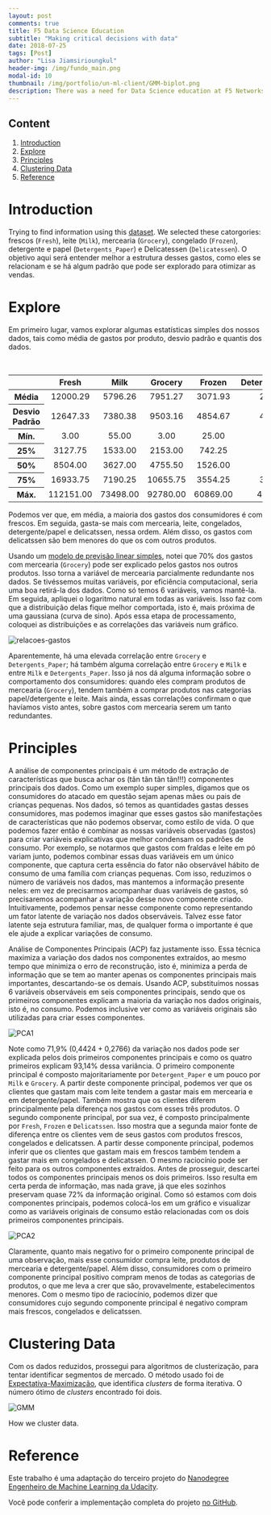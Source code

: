 ```yaml
---
layout: post
comments: true
title: F5 Data Science Education
subtitle: "Making critical decisions with data"
date: 2018-07-25
tags: [Post]
author: "Lisa Jiamsirioungkul"
header-img: /img/fundo_main.png
modal-id: 10
thumbnail: /img/portfolio/un-ml-client/GMM-biplot.png
description: There was a need for Data Science education at F5 Networks Projects description......... 
---
```


## Content
1. [Introduction](#intro) 
2. [Explore](#explo)
3. [Principles](#prin)
4. [Clustering Data](#cluster)
5. [Reference](#ref)

# Introduction <a name="intro"></a>

Trying to find information using this [dataset](https://archive.ics.uci.edu/ml/datasets/Wholesale+customers). We selected these catorgories: frescos (`Fresh`), leite (`Milk`), mercearia (`Grocery`), congelado (`Frozen`), detergente e papel (`Detergents_Paper`) e Delicatessen (`Delicatessen`). O objetivo aqui será entender melhor a estrutura desses gastos, como eles se relacionam e se há algum padrão que pode ser explorado para otimizar as vendas.

# Explore <a name="explo"></a>

Em primeiro lugar, vamos explorar algumas estatísticas simples dos nossos dados, tais como média de gastos por produto, desvio padrão e quantis dos dados.

<table class="table table-striped table-bordered table-hover" style="text-align: center;">
  <thead>
    <tr>
      <th></th>
      <th>Fresh</th>
      <th>Milk</th>
      <th>Grocery</th>
      <th>Frozen</th>
      <th>Detergents_Paper</th>
      <th>Delicatessen</th>
    </tr>
  </thead>
  <tbody>
    <tr>
      <th>Média</th>
      <td>12000.29</td>
      <td>5796.26</td>
      <td>7951.27</td>
      <td>3071.93</td>
      <td>2881.49</td>
      <td>1524.87</td>
    </tr>
    <tr>
      <th>Desvio Padrão</th>
      <td>12647.33</td>
      <td>7380.38</td>
      <td>9503.16</td>
      <td>4854.67</td>
      <td>4767.85</td>
      <td>2820.10</td>
    </tr>
    <tr>
      <th>Mín.</th>
      <td>3.00</td>
      <td>55.00</td>
      <td>3.00</td>
      <td>25.00</td>
      <td>3.00</td>
      <td>3.00</td>
    </tr>
    <tr>
      <th>25%</th>
      <td>3127.75</td>
      <td>1533.00</td>
      <td>2153.00</td>
      <td>742.25</td>
      <td>256.75</td>
      <td>408.25</td>
    </tr>
    <tr>
      <th>50%</th>
      <td>8504.00</td>
      <td>3627.00</td>
      <td>4755.50</td>
      <td>1526.00</td>
      <td>816.50</td>
      <td>965.50</td>
    </tr>
    <tr>
      <th>75%</th>
      <td>16933.75</td>
      <td>7190.25</td>
      <td>10655.75</td>
      <td>3554.25</td>
      <td>3922.00</td>
      <td>1820.25</td>
    </tr>
    <tr>
      <th>Máx.</th>
      <td>112151.00</td>
      <td>73498.00</td>
      <td>92780.00</td>
      <td>60869.00</td>
      <td>40827.00</td>
      <td>47943.00</td>
    </tr>
  </tbody>
</table>

Podemos ver que, em média, a maioria dos gastos dos consumidores é com frescos. Em seguida, gasta-se mais com mercearia, leite, congelados, detergente/papel e delicatssen, nessa ordem. Além disso, os gastos com delicatssen são bem menores do que os com outros produtos.

Usando um [modelo de previsão linear simples](https://matheusfacure.github.io/2017/02/15/MQO-formula-analitica/), notei que 70% dos gastos com mercearia (`Grocery`) pode ser explicado pelos gastos nos outros produtos. Isso torna a variável de mercearia parcialmente redundante nos dados. Se tivéssemos muitas variáveis, por eficiência computacional, seria uma boa retirá-la dos dados. Como só temos 6 variáveis, vamos mantê-la. Em seguida, apliquei o logaritmo natural em todas as variáveis. Isso faz com que a distribuição delas fique melhor comportada, isto é, mais próxima de uma gaussiana (curva de sino). Após essa etapa de processamento, coloquei as distribuições e as correlações das variáveis num gráfico.

<img class="img-responsive center-block thumbnail" src="/img/portfolio/un-ml-client/relacoes-gastos.png" alt="relacoes-gastos" />

Aparentemente, há uma elevada correlação entre `Grocery` e `Detergents_Paper`; há também alguma correlação entre `Grocery` e `Milk` e entre `Milk` e `Detergents_Paper`. Isso já nos dá alguma informação sobre o comportamento dos consumidores: quando eles compram produtos de mercearia (`Grocery`), tendem também a comprar produtos nas categorias papel/detergente e leite. Mais ainda, essas correlações confirmam o que havíamos visto antes, sobre gastos com mercearia serem um tanto redundantes.

# Principles <a name="Prin"></a>

A análise de componentes principais é um método de extração de características que busca achar os (tãn tãn tãn tãn!!!) componentes principais dos dados. Como um exemplo super simples, digamos que os consumidores do atacado em questão sejam apenas mães ou pais de crianças pequenas. Nos dados, só temos as quantidades gastas desses consumidores, mas podemos imaginar que esses gastos são manifestações de características que não podemos observar, como estilo de vida. O que podemos fazer então é combinar as nossas variáveis observadas (gastos) para criar variáveis explicativas que melhor condensam os padrões de consumo. Por exemplo, se notarmos que gastos com fraldas e leite em pó variam junto, podemos combinar essas duas variáveis em um único componente, que captura certa essência do fator não observável hábito de consumo de uma família com crianças pequenas. Com isso, reduzimos o número de variáveis nos dados, mas mantemos a informação presente neles: em vez de precisarmos acompanhar duas variáveis de gastos, só precisaremos acompanhar a variação desse novo componente criado. Intuitivamente, podemos pensar nesse componente como representando um fator latente de variação nos dados observáveis. Talvez esse fator latente seja estrutura familiar, mas, de qualquer forma o importante é que ele ajude a explicar variações de consumo. 

Análise de Componentes Principais (ACP) faz justamente isso. Essa técnica maximiza a variação dos dados nos componentes extraídos, ao mesmo tempo que minimiza o erro de reconstrução, isto é, minimiza a perda de informação que se tem ao manter apenas os componentes principais mais importantes, descartando-se os demais. Usando ACP, substituímos nossas 6 variáveis observáveis em seis componentes principais, sendo que os primeiros componentes explicam a maioria da variação nos dados originais, isto é, no consumo. Podemos inclusive ver como as variáveis originais são utilizadas para criar esses componentes.

<img class="img-responsive center-block thumbnail" src="/img/portfolio/un-ml-client/PCA-composicao.png" alt="PCA1" />

Note como 71,9% (0,4424 + 0,2766) da variação nos dados pode ser explicada pelos dois primeiros componentes principais e como os quatro primeiros explicam 93,14% dessa variância. O primeiro componente principal é composto majoritariamente por `Detergent_Paper` e um pouco por `Milk` e `Grocery`. A partir deste componente principal, podemos ver que os clientes que gastam mais com leite tendem a gastar mais em mercearia e em detergente/papel. Também mostra que os clientes diferem principalmente pela diferença nos gastos com esses três produtos. O segundo componente principal, por sua vez, é composto principalmente por `Fresh`, `Frozen` e `Delicatssen`. Isso mostra que a segunda maior fonte de diferença entre os clientes vem de seus gastos com produtos frescos, congelados e delicatssen. A partir desse componente principal, podemos inferir que os clientes que gastam mais em frescos também tendem a gastar mais em congelados e delicatssen. O mesmo raciocínio pode ser feito para os outros componentes extraídos. Antes de prosseguir, descartei todos os componentes principais menos os dois primeiros. Isso resulta em certa perda de informação, mas nada grave, já que eles sozinhos preservam quase 72% da informação original. Como só estamos com dois componentes principais, podemos colocá-los em um gráfico e visualizar como as variáveis originais de consumo estão relacionadas com os dois primeiros componentes principais.

<img class="img-responsive center-block thumbnail" src="/img/portfolio/un-ml-client/PCA-biplot.png" alt="PCA2" />

Claramente, quanto mais negativo for o primeiro componente principal de uma observação, mais esse consumidor compra leite, produtos de mercearia e detergente/papel. Além disso, consumidores com o primeiro componente principal positivo compram menos de todas as categorias de produtos, o que me leva a crer que são, provavelmente, estabelecimentos menores. Com o mesmo tipo de raciocínio, podemos dizer que consumidores cujo segundo componente principal é negativo compram mais frescos, congelados e delicatssen.

# Clustering Data <a name="cluster"></a>

Com os dados reduzidos, prossegui para algoritmos de clusterização, para tentar identificar segmentos de mercado. O método usado foi de [Expectativa-Maximização](https://www.youtube.com/watch?v=REypj2sy_5U), que identifica *clusters* de forma iterativa. O número ótimo de *clusters* encontrado foi dois. 

<img class="img-responsive center-block thumbnail" src="/img/portfolio/un-ml-client/GMM-biplot.png" alt="GMM" />

How we cluster data.

# Reference <a name="ref"></a>

Este trabalho é uma adaptação do terceiro projeto do [Nanodegree Engenheiro de Machine Learning da Udacity](https://br.udacity.com/course/machine-learning-engineer-nanodegree--nd009/?gclid=Cj0KEQjw9r7JBRCj37PlltTskaMBEiQAKTzTfFcElVRXhgn0LpGDkFgyBmi0C71whULjIq3rpRANFusaAtlH8P8HAQ).

Você pode conferir a implementação completa do projeto [no GitHub](https://github.com/matheusfacure/Tutoriais-de-AM/tree/master/Exemplos).
